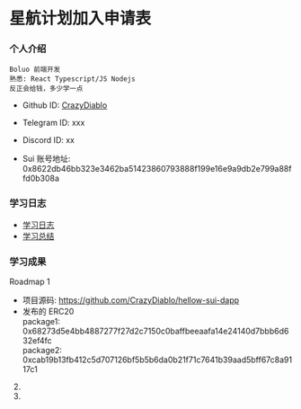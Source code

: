 # 星航计划加入申请表

### 个人介绍

    Boluo 前端开发
    熟悉: React Typescript/JS Nodejs
    反正会给钱，多少学一点

-   Github ID: [CrazyDiablo](https://github.com/CrazyDiablo)

-   Telegram ID: xxx

-   Discord ID: xx

-   Sui 账号地址: 0x8622db46bb323e3462ba51423860793888f199e16e9a9db2e799a88ffd0b308a

### 学习日志

-   [学习日志](journal.md)
-   [学习总结](summary.md)

### 学习成果

Roadmap 1

-   项目源码: https://github.com/CrazyDiablo/hellow-sui-dapp
-   发布的 ERC20  
    package1: 0x68273d5e4bb4887277f27d2c7150c0baffbeeaafa14e24140d7bbb6d632ef4fc  
    package2: 0xcab19b13fb412c5d707126bf5b5b6da0b21f71c7641b39aad5bff67c8a9117c1  

2.

3.
